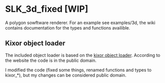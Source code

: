 # SLK_3d_fixed [WIP]

A polygon sowftware renderer. For an example see examples/3d, the wiki contains documentation for the types and functions availible.

## Kixor object loader

The included object loader is based on the [kixor object loader](https://www.kixor.net/dev/objloader/). According to the website the code is in the public domain. 

I modified the code (fixed some things, renamed functions and types to kixor_*), but my changes can be considered public domain.
